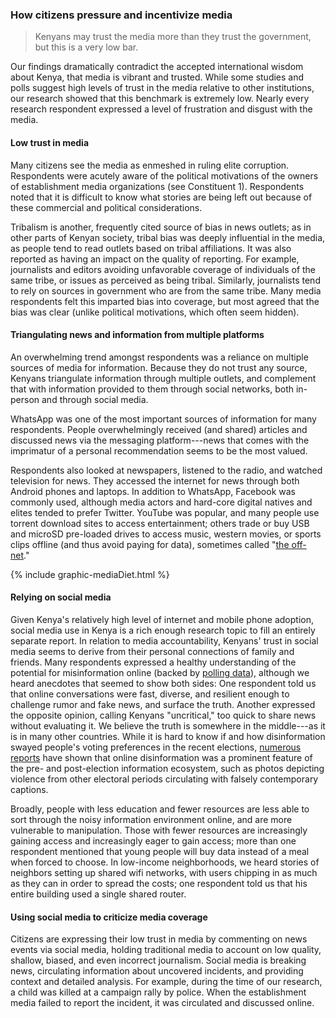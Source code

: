 ### How citizens pressure and incentivize media

<blockquote class="floatLeft">
  <p>Kenyans may trust the media more than they trust the government, but this is a very low bar.</p>
</blockquote>

Our findings dramatically contradict the accepted international wisdom about Kenya, that media is vibrant and trusted. While some studies and polls suggest high levels of trust in the media relative to other institutions, our research showed that this benchmark is extremely low. Nearly every research respondent expressed a level of frustration and disgust with the media.

#### Low trust in media

Many citizens see the media as enmeshed in ruling elite corruption. Respondents were acutely aware of the political motivations of the owners of establishment media organizations (see Constituent 1). Respondents noted that it is difficult to know what stories are being left out because of these commercial and political considerations.

Tribalism is another, frequently cited source of bias in news outlets; as in other parts of Kenyan society, tribal bias was deeply influential in the media, as people tend to read outlets based on tribal affiliations. It was also reported as having an impact on the quality of reporting. For example, journalists and editors avoiding unfavorable coverage of individuals of the same tribe, or issues as perceived as being tribal. Similarly, journalists tend to rely on sources in government who are from the same tribe. Many media respondents felt this imparted bias into coverage, but most agreed that the bias was clear (unlike political motivations, which often seem hidden).

#### Triangulating news and information from multiple platforms

An overwhelming trend amongst respondents was a reliance on multiple sources of media for information. Because they do not trust any source, Kenyans triangulate information through multiple outlets, and complement that with information provided to them through social networks, both in-person and through social media.

WhatsApp was one of the most important sources of information for many respondents. People overwhelmingly received (and shared) articles and discussed news via the messaging platform---news that comes with the imprimatur of a personal recommendation seems to be the most valued.

Respondents also looked at newspapers, listened to the radio, and watched television for news. They accessed the internet for news through both Android phones and laptops. In addition to WhatsApp, Facebook was commonly used, although media actors and hard-core digital natives and elites tended to prefer Twitter. YouTube was popular, and many people use torrent download sites to access entertainment; others trade or buy USB and microSD pre-loaded drives to access music, western movies, or sports clips offline (and thus avoid paying for data), sometimes called "[the off-net](https://medium.com/differences-that-make-a-difference/exploring-the-off-net-898411ac374d)."

{% include graphic-mediaDiet.html %}

#### Relying on social media

Given Kenya's relatively high level of internet and mobile phone adoption, social media use in Kenya is a rich enough research topic to fill an entirely separate report. In relation to media accountability, Kenyans' trust in social media seems to derive from their personal connections of family and friends. Many respondents expressed a healthy understanding of the potential for misinformation online (backed by [polling data](http://blog.geopoll.com/geopoll-and-portland-launch-a-survey-report-on-fake-news-in-kenya)), although we heard anecdotes that seemed to show both sides: One respondent told us that online conversations were fast, diverse, and resilient enough to challenge rumor and fake news, and surface the truth. Another expressed the opposite opinion, calling Kenyans "uncritical," too quick to share news without evaluating it. We believe the truth is somewhere in the middle---as it is in many other countries. While it is hard to know if and how disinformation swayed people's voting preferences in the recent elections, [numerous reports](https://www.google.com/search?q=la+times+kenya+horrible+images+social+media+fake+news&spell=1&sa=X&ved=0ahUKEwix17vtr8jWAhUGxVQKHb_bCFIQBQgjKAA&biw=1440&bih=799) have shown that online disinformation was a prominent feature of the pre- and post-election information ecosystem, such as photos depicting violence from other electoral periods circulating with falsely contemporary captions.

Broadly, people with less education and fewer resources are less able to sort through the noisy information environment online, and are more vulnerable to manipulation. Those with fewer resources are increasingly gaining access and increasingly eager to gain access; more than one respondent mentioned that young people will buy data instead of a meal when forced to choose. In low-income neighborhoods, we heard stories of neighbors setting up shared wifi networks, with users chipping in as much as they can in order to spread the costs; one respondent told us that his entire building used a single shared router.

#### Using social media to criticize media coverage

Citizens are expressing their low trust in media by commenting on news events via social media,  holding traditional media to account on low quality, shallow, biased, and even incorrect journalism. Social media is breaking news, circulating information about uncovered incidents, and providing context and detailed analysis. For example, during the time of our research, a child was killed at a campaign rally by police. When the establishment media failed to report the incident, it was circulated and discussed online.
